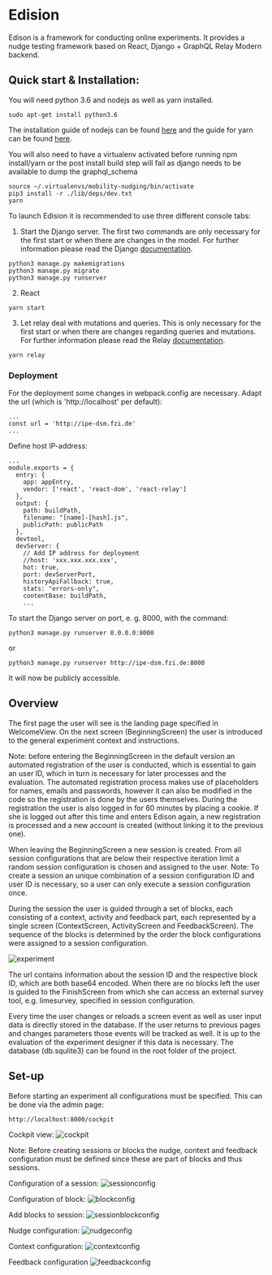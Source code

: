 
# Edision
Edison is a framework for conducting online experiments. It provides a nudge testing framework based on React, Django + GraphQL Relay Modern backend.


## Quick start & Installation:
You will need python 3.6 and nodejs as well as yarn installed.
```
sudo apt-get install python3.6
```
The installation guide of nodejs can be found [here](https://docs.npmjs.com/getting-started/installing-node) and the guide for yarn can be found [here](https://yarnpkg.com/en/).

You will also need to have a virtualenv activated before running npm install/yarn or the post install build step will fail as django needs to be available to dump the graphql_schema

```
source ~/.virtualenvs/mobility-nudging/bin/activate
pip3 install -r ./lib/deps/dev.txt
yarn
```

To launch Edision it is recommended to use three different console tabs:
1. Start the Django server. The first two commands are only necessary for the first start or when there are changes in the model. For further information please read the Django [documentation](https://docs.djangoproject.com/en/2.1/).
```
python3 manage.py makemigrations
python3 manage.py migrate
python3 manage.py runserver
```

2. React
```
yarn start
```

3. Let relay deal with mutations and queries. This is only necessary for the first start or when there are changes regarding queries and mutations. For further information please read the Relay [documentation](https://facebook.github.io/relay/docs/en/introduction-to-relay.html).
```
yarn relay
```

### Deployment
For the deployment some changes in webpack.config are necessary.
Adapt the url (which is 'http://localhost' per default):
```
...
const url = 'http://ipe-dsm.fzi.de'
...
```
Define host IP-address:
```
...
module.exports = {
  entry: {
    app: appEntry,
    vendor: ['react', 'react-dom', 'react-relay']
  },
  output: {
    path: buildPath,
    filename: "[name]-[hash].js",
    publicPath: publicPath
  },
  devtool,
  devServer: {
    // Add IP address for deployment
    //host: 'xxx.xxx.xxx.xxx',
    hot: true,
    port: devServerPort,
    historyApiFallback: true,
    stats: "errors-only",
    contentBase: buildPath,
    ...
```
To start the Django server on port, e. g. 8000, with the command:
```
python3 manage.py runserver 0.0.0.0:8000
```
or
```
python3 manage.py runserver http://ipe-dsm.fzi.de:8000
```
It will now be publicly accessible.


## Overview
The first page the user will see is the landing page specified in WelcomeView. On the next screen (BeginningScreen) the user is introduced to the general experiment context and instructions.

Note: before entering the BeginningScreen in the default version an automated registration of the user is conducted, which is essential to gain an user ID, which in turn is necessary for later processes and the evaluation. The automated registration process makes use of placeholders for names, emails and passwords, however it can also be modified in the code so the registration is done by the users themselves. During the registration the user is also logged in for 60 minutes by placing a cookie. If she is logged out after this time and enters Edison again, a new registration is processed and a new account is created (without linking it to the previous one).

When leaving the BeginningScreen a new session is created. From all session configurations that are below their respective iteration limit a random session configuration is chosen and assigned to the user. Note: To create a session an unique combination of a session configuration ID and user ID is necessary, so a user can only execute a session configuration once.

During the session the user is guided through a set of blocks, each consisting of a context, activity and feedback part, each represented by a single screen (ContextScreen, ActivityScreen and FeedbackScreen). The sequence of the blocks is determined by the order the block configurations were assigned to a session configuration.

![experiment](https://user-images.githubusercontent.com/26986768/44374873-e4a62480-a4f0-11e8-9f50-868414b5b533.png)

The url contains information about the session ID and the respective block ID, which are both base64 encoded. When there are no blocks left the user is guided to the FinishScreen from which she can access an external survey tool, e.g. limesurvey, specified in session configuration.

Every time the user changes or reloads a screen event as well as user input data is directly stored in the database. If the user returns to previous pages and changes parameters those events will be tracked as well. It is up to the evaluation of the experiment designer if this data is necessary. The database (db.squlite3) can be found in the root folder of the project.

## Set-up
Before starting an experiment all configurations must be specified. This can be done via the admin page:
```
http://localhost:8000/cockpit
```
Cockpit view:
![cockpit](https://user-images.githubusercontent.com/26986768/44374655-aeb47080-a4ef-11e8-9028-ae52a742e411.png)

Note: Before creating sessions or blocks the nudge, context and feedback configuration must be defined since these are part of blocks and thus sessions.

Configuration of a session:
![sessionconfig](https://user-images.githubusercontent.com/26986768/44374700-f20edf00-a4ef-11e8-995a-e0109aa622fd.png)

Configuration of block:
![blockconfig](https://user-images.githubusercontent.com/26986768/44374633-8e84b180-a4ef-11e8-8a1c-2c4c87798e61.png)

Add blocks to session:
![sessionblockconfig](https://user-images.githubusercontent.com/26986768/44374803-82e5ba80-a4f0-11e8-88b0-469b81b7f20a.png)

Nudge configuration:
![nudgeconfig](https://user-images.githubusercontent.com/26986768/44374811-9133d680-a4f0-11e8-9bfb-df45e98b6f1b.png)

Context configuration:
![contextconfig](https://user-images.githubusercontent.com/26986768/44374821-aad51e00-a4f0-11e8-8109-4821b7864534.png)


Feedback configuration
![feedbackconfig](https://user-images.githubusercontent.com/26986768/44374841-be808480-a4f0-11e8-9f2e-c5ee309a4060.png)
